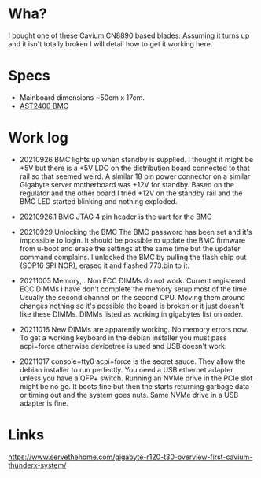 # Wha?

I bought one of [these](https://www.ebay.com/itm/333986600758) Cavium CN8890 based blades.
Assuming it turns up and it isn't totally broken I will detail how to get it working here.

# Specs

- Mainboard dimensions ~50cm x 17cm. 
- [AST2400 BMC](http://www.aspeedtech.com/server_ast2400/)

# Work log

- 20210926
  BMC lights up when standby is supplied.
  I thought it might be +5V but there is a +5V LDO on the distribution board
  connected to that rail so that seemed weird. A similar 18 pin power connector
  on a similar Gigabyte server motherboard was +12V for standby. Based on the
  regulator and the other board I tried +12V on the standby rail and the BMC
  LED started blinking and nothing exploded.

- 20210926.1
  BMC JTAG 4 pin header is the uart for the BMC

- 20210929
  Unlocking the BMC
  The BMC password has been set and it's impossible to login.
  It should be possible to update the BMC firmware from u-boot and erase
  the settings at the same time but the updater command complains.
  I unlocked the BMC by pulling the flash chip out (SOP16 SPI NOR),
  erased it and flashed 773.bin to it.

- 20211005
  Memory,.. Non ECC DIMMs do not work. Current registered ECC DIMMs
  I have don't complete the memory setup most of the time. Usually the
  second channel on the second CPU. Moving them around changes nothing
  so it's possible the board is broken or it just doesn't like these
  DIMMs. DIMMs listed as working in gigabytes list on order.

- 20211016
  New DIMMs are apparently working. No memory errors now.
  To get a working keyboard in the debian installer you must pass acpi=force
  otherwise devicetree is used and USB doesn't work.

- 20211017
  console=tty0 acpi=force is the secret sauce. They allow the debian installer
  to run perfectly. You need a USB ethernet adapter unless you have a QFP+ switch.
  Running an NVMe drive in the PCIe slot might be no go. It boots fine but then
  the starts returning garbage data or timing out and the system goes nuts.
  Same NVMe drive in a USB adapter is fine.

# Links

https://www.servethehome.com/gigabyte-r120-t30-overview-first-cavium-thunderx-system/
